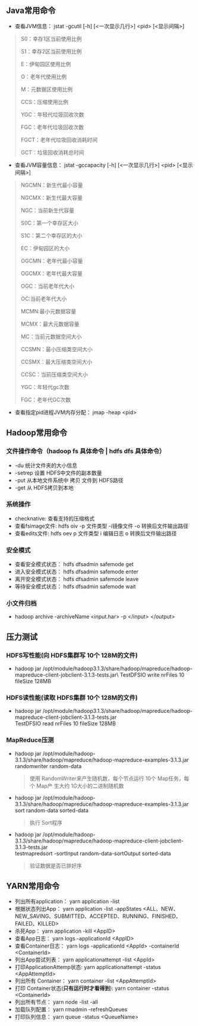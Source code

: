 ## Java常用命令
- 查看JVM信息： jstat -gcutil [-h] [\<一次显示几行>] \<pid> [\<显示间隔>]
> S0：幸存1区当前使用比例<p>
S1：幸存2区当前使用比例<p>
E：伊甸园区使用比例<p>
O：老年代使用比例<p>
M：元数据区使用比例<p>
CCS：压缩使用比例<p>
YGC：年轻代垃圾回收次数<p>
FGC：老年代垃圾回收次数<p>
FGCT：老年代垃圾回收消耗时间<p>
GCT：垃圾回收消耗总时间
- 查看JVM容量信息： jstat -gccapacity [-h] [\<一次显示几行>] \<pid> [\<显示间隔>]
> NGCMN：新生代最小容量<p>
NGCMX：新生代最大容量<p>
NGC：当前新生代容量<p>
S0C：第一个幸存区大小<p>
S1C：第二个幸存区的大小<p>
EC：伊甸园区的大小<p>
OGCMN：老年代最小容量<p>
OGCMX：老年代最大容量<p>
OGC：当前老年代大小<p>
OC:当前老年代大小<p>
MCMN:最小元数据容量<p>
MCMX：最大元数据容量<p>
MC：当前元数据空间大小<p>
CCSMN：最小压缩类空间大小<p>
CCSMX：最大压缩类空间大小<p>
CCSC：当前压缩类空间大小<p>
YGC：年轻代gc次数<p>
FGC：老年代GC次数

- 查看指定pid进程JVM内存分配： jmap -heap \<pid>

## Hadoop常用命令
### 文件操作命令（hadoop fs 具体命令 | hdfs dfs 具体命令）
- -du 统计文件夹的大小信息
- -setrep 设置 HDFS中文件的副本数量
- -put 从本地文件系统中 拷贝 文件到 HDFS路径
- -get 从 HDFS拷贝到本地

### 系统操作
- checknative: 查看支持的压缩格式
- 查看fsimage文件: hdfs oiv -p 文件类型 -i镜像文件 -o 转换后文件输出路径
- 查看edits文件: hdfs oev p 文件类型 i 编辑日志 o 转换后文件输出路径

### 安全模式
- 查看安全模式状态： hdfs dfsadmin safemode get
- 进入安全模式状态： hdfs dfsadmin safemode enter
- 离开安全模式状态： hdfs dfsadmin safemode leave
- 等待安全模式状态： hdfs dfsadmin safemode wait

### 小文件归档
- hadoop archive -archiveName \<input.har>  -p \</input> \</output>

## 压力测试
### HDFS写性能(向 HDFS集群写 10个 128M的文件)
- hadoop jar /opt/module/hadoop3.1.3/share/hadoop/mapreduce/hadoop-mapreduce-client-jobclient-3.1.3-tests.jar\ 
  TestDFSIO write nrFiles 10 fileSize 128MB
  
### HDFS读性能(读取 HDFS集群 10个 128M的文件) 
- hadoop jar /opt/module/hadoop3.1.3/share/hadoop/mapreduce/hadoop-mapreduce-client-jobclient-3.1.3-tests.jar\
  TestDFSIO read nrFiles 10 fileSize 128MB
  
### MapReduce压测
- hadoop jar /opt/module/hadoop-3.1.3/share/hadoop/mapreduce/hadoop-mapreduce-examples-3.1.3.jar\
  randomwriter random-data
  > 使用 RandomWriter来产生随机数，每个节点运行 10个 Map任务，每个 Map产
  生大约 1G大小的二进制随机数
    
- hadoop jar /opt/module/hadoop-3.1.3/share/hadoop/mapreduce/hadoop-mapreduce-examples-3.1.3.jar \
  sort random-data sorted-data
  >执行 Sort程序

- hadoop jar /opt/module/hadoop-3.1.3/share/hadoop/mapreduce/hadoop-mapreduce-client-jobclient-3.1.3-tests.jar\
  testmapredsort -sortInput random-data-sortOutput sorted-data
  > 验证数据是否已排好序

## YARN常用命令
- 列出所有application： yarn application -list
- 根据状态列出App： yarn application -list -appStates <ALL、NEW、NEW_SAVING、SUBMITTED、ACCEPTED、RUNNING、FINISHED、FAILED、KILLED>
- 杀死App： yarn application -kill \<AppID>
- 查看App日志： yarn logs -applicationId \<AppID>
- 查看Container日志： yarn logs -applicationId \<AppId> -containerId \<ContainerId>
- 列出App尝试列表： yarn applicationattempt -list \<AppId>
- 打印ApplicationAttemp状态: yarn applicationattempt -status \<AppAttemptId>
- 列出所有 Container： yarn container -list \<AppAttemptId>
- 打印 Container状态(**只有运行时才看得到**): yarn container -status \<ContainerId>
- 列出所有节点： yarn node -list -all
- 加载队列配置： yarn rmadmin -refreshQueues
- 打印队列信息： yarn queue -status \<QueueName>